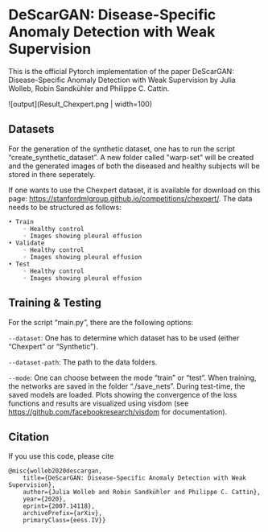 # DeScarGAN: Disease-Specific Anomaly Detection with Weak Supervision
This is the official Pytorch implementation of the paper DeScarGAN: Disease-Specific Anomaly Detection with Weak Supervision by Julia Wolleb, Robin Sandkühler and Philippe C. Cattin.


![output](Result_Chexpert.png |  width=100)


Datasets
-------------------
For the generation of the synthetic dataset, one has to run the  script “create_synthetic_dataset”. A new folder called "warp-set" will be created and the generated images of both the diseased and healthy subjects will be stored in there seperately.

If one wants to use the Chexpert dataset, it is available for download on this page: https://stanfordmlgroup.github.io/competitions/chexpert/.
The data needs to be structured as follows:


    • Train
        ◦ Healthy control
        ◦ Images showing pleural effusion
    • Validate
        ◦ Healthy control
        ◦ Images showing pleural effusion
    • Test
        ◦ Healthy control
        ◦ Images showing pleural effusion
        

Training & Testing
-------------------

For the script “main.py”, there are the following options:

`--dataset`:   One has to determine which dataset has to be used (either “Chexpert” or “Synthetic”). 

`--dataset-path`:  The path to the data folders.

`--mode`:  One can choose between the mode “train” or “test”. When training, the networks are saved in the folder “./save_nets”. During test-time, the saved models are loaded. Plots showing the convergence of the loss functions and results are visualized using visdom (see https://github.com/facebookresearch/visdom for documentation).

Citation
--------------------
If you use this code, please cite 
```
@misc{wolleb2020descargan,
    title={DeScarGAN: Disease-Specific Anomaly Detection with Weak Supervision},
    author={Julia Wolleb and Robin Sandkühler and Philippe C. Cattin},
    year={2020},
    eprint={2007.14118},
    archivePrefix={arXiv},
    primaryClass={eess.IV}}
```
